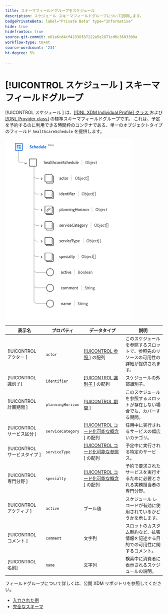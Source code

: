 ```yaml
---
title: スキーマフィールドグループをスケジュール
description: スケジュール スキーマフィールドグループについて説明します。
badgePrivateBeta: label="Private Beta" type="Informative"
hide: true
hidefromtoc: true
source-git-commit: e01a6cd4cf42338f87222a5e2871cd6c3683309a
workflow-type: tm+mt
source-wordcount: '234'
ht-degree: 5%

---
```


# [!UICONTROL  スケジュール ] スキーマフィールドグループ

[!UICONTROL  スケジュール ] は、[[!DNL XDM Individual Profile]  クラス ](../../classes/individual-profile.md) および [[!DNL Provider class]](../../classes/provider.md) の標準スキーマフィールドグループです。 これは、予定を予約するのに利用できる時間枠のコンテナである、単一のオブジェクトタイプのフィールド `healthcareSchedule` を提供します。

![ フィールドグループ構造 ](../../images/field-groups/schedule.png)

| 表示名 | プロパティ | データタイプ | 説明 |
| --- | --- | --- | --- |
| [!UICONTROL  アクター ] | `actor` | [[!UICONTROL  参照 ]](../../data-types/healthcare/reference.md) の配列 | このスケジュールを参照するスロットで、参照先のリソースの可用性の詳細が提供されます。 |
| [!UICONTROL 識別子] | `identifier` | [[!UICONTROL  識別子 ]](../../data-types/healthcare/identifier.md) の配列 | スケジュールの外部識別子。 |
| [!UICONTROL  計画期間 ] | `planningHorizon` | [[!UICONTROL  期間 ]](../../data-types/healthcare/period.md) | このスケジュールを参照するスロットが存在しない場合でも、カバーする期間。 |
| [!UICONTROL  サービス区分 ] | `serviceCategory` | [[!UICONTROL  コード化可能な概念 ]](../../data-types/healthcare/codeable-concept.md) の配列 | 任用中に実行されるサービスの幅広いカテゴリ。 |
| [!UICONTROL  サービスタイプ ] | `serviceType` | [[!UICONTROL  コード化可能な参照 ]](../../data-types/healthcare/codeable-reference.md) の配列 | 予定中に実行される特定のサービス。 |
| [!UICONTROL  専門分野 ] | `specialty` | [[!UICONTROL  コード化可能な概念 ]](../../data-types/healthcare/codeable-concept.md) の配列 | 予約で要求されたサービスを実行するために必要とされる実務担当者の専門分野。 |
| [!UICONTROL  アクティブ ] | `active` | ブール値 | スケジュール レコードが有効に使用されているかどうかを示します。 |
| [!UICONTROL  コメント ] | `comment` | 文字列 | スロットのカスタム制約など、拡張情報を記述する目的での可用性に関するコメント。 |
| [!UICONTROL 名前] | `name` | 文字列 | 検索中に消費者に表示されるスケジュールの説明。 |

フィールドグループについて詳しくは、公開 XDM リポジトリを参照してください。

* [ 入力された例 ](https://github.com/adobe/xdm/blob/master/extensions/industry/healthcare/fhir/fieldgroups/schedule.example.1.json)
* [ 完全なスキーマ ](https://github.com/adobe/xdm/blob/master/extensions/industry/healthcare/fhir/fieldgroups/schedule.schema.json)
